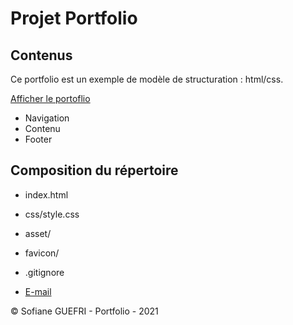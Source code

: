 # Projet Portfolio

## Contenus 

Ce portfolio est un exemple de modèle de structuration : html/css.

[Afficher le portoflio](https://sguefri.github.io/Projet_Portfolio/ "Voir le portfolio")


* Navigation
* Contenu
* Footer 

## Composition du répertoire

* index.html
* css/style.css
* asset/
* favicon/
* .gitignore

* [E-mail](guefrisofiane@gmail.com)

&copy; Sofiane GUEFRI - Portfolio - 2021

